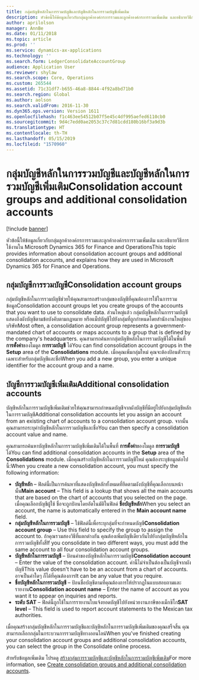 ```yaml
---
title: กลุ่มบัญชีหลักในการรวมบัญชีและบัญชีหลักในการรวมบัญชีเพิ่มเติม
description: หัวข้อนี้ให้ข้อมูลเกี่ยวกับกลุ่มลูกค้าองค์กรการรวมและลูกค้าองค์กรการรวมเพิ่มเติม และอธิบายวิธีการใช้งานใน Microsoft Dynamics 365 for Finance and Operations
author: aprilolson
manager: AnnBe
ms.date: 01/11/2018
ms.topic: article
ms.prod: ''
ms.service: dynamics-ax-applications
ms.technology: ''
ms.search.form: LedgerConsolidateAccountGroup
audience: Application User
ms.reviewer: shylaw
ms.search.scope: Core, Operations
ms.custom: 265544
ms.assetid: 71c31df7-b655-46a8-8844-4f92a8bd71b0
ms.search.region: Global
ms.author: aolson
ms.search.validFrom: 2016-11-30
ms.dyn365.ops.version: Version 1611
ms.openlocfilehash: f1c463ee54512b07f5e45c4df995aefed6110cb0
ms.sourcegitcommit: 9d4c7edd0ae2053c37c7d81cdd180b16bf3a9d3b
ms.translationtype: HT
ms.contentlocale: th-TH
ms.lasthandoff: 05/15/2019
ms.locfileid: "1570960"
---
```

# <a name="consolidation-account-groups-and-additional-consolidation-accounts"></a><span data-ttu-id="8d498-103">กลุ่มบัญชีหลักในการรวมบัญชีและบัญชีหลักในการรวมบัญชีเพิ่มเติม</span><span class="sxs-lookup"><span data-stu-id="8d498-103">Consolidation account groups and additional consolidation accounts</span></span>

[!include [banner](../includes/banner.md)]

<span data-ttu-id="8d498-104">หัวข้อนี้ให้ข้อมูลเกี่ยวกับกลุ่มลูกค้าองค์กรการรวมและลูกค้าองค์กรการรวมเพิ่มเติม และอธิบายวิธีการใช้งานใน Microsoft Dynamics 365 for Finance and Operations</span><span class="sxs-lookup"><span data-stu-id="8d498-104">This topic provides information about consolidation account groups and additional consolidation accounts, and explains how they are used in Microsoft Dynamics 365 for Finance and Operations.</span></span>

<a name="consolidation-account-groups"></a><span data-ttu-id="8d498-105">กลุ่มบัญชีการรวมบัญชี</span><span class="sxs-lookup"><span data-stu-id="8d498-105">Consolidation account groups</span></span>
----------------------------

<span data-ttu-id="8d498-106">กลุ่มบัญชีหลักในการรวมบัญชีช่วยให้คุณสามารถสร้างกลุ่มของบัญชีที่คุณต้องการใช้ในการรวมข้อมูล</span><span class="sxs-lookup"><span data-stu-id="8d498-106">Consolidation account groups let you create groups of the accounts that you want to use to consolidate data.</span></span> <span data-ttu-id="8d498-107">ส่วนใหญ่แล้ว กลุ่มบัญชีหลักในการรวมบัญชีแสดงถึงผังบัญชีตามข้อบังคับตามกฎหมาย หรือแม็ปบัญชีไปยังกลุ่มที่ถูกกำหนดโดยสำนักงานใหญ่ของบริษัท</span><span class="sxs-lookup"><span data-stu-id="8d498-107">Most often, a consolidation account group represents a government-mandated chart of accounts or maps accounts to a group that is defined by the company's headquarters.</span></span> <span data-ttu-id="8d498-108">คุณสามารถค้นหากลุ่มบัญชีหลักในการรวมบัญชีได้ในพื้นที่ **การตั้งค่า**ของโมดูล **การรวมบัญชี** ได้</span><span class="sxs-lookup"><span data-stu-id="8d498-108">You can find consolidation account groups in the **Setup** area of the **Consolidations** module.</span></span> <span data-ttu-id="8d498-109">เมื่อคุณเพิ่มกลุ่มใหม่ คุณจะต้องป้อนตัวระบุเฉพาะสำหรับกลุ่มบัญชีและชื่อ</span><span class="sxs-lookup"><span data-stu-id="8d498-109">When you add a new group, you enter a unique identifier for the account group and a name.</span></span>

## <a name="additional-consolidation-accounts"></a><span data-ttu-id="8d498-110">บัญชีการรวมบัญชีเพิ่มเติม</span><span class="sxs-lookup"><span data-stu-id="8d498-110">Additional consolidation accounts</span></span>
<span data-ttu-id="8d498-111">บัญชีหลักในการรวมบัญชีเพิ่มเติมช่วยให้คุณสามารถกำหนดบัญชีจากผังบัญชีที่มีอยู่ไปยังกลุ่มบัญชีหลักในการรวมบัญชี</span><span class="sxs-lookup"><span data-stu-id="8d498-111">Additional consolidation accounts let you assign an account from an existing chart of accounts to a consolidation account group.</span></span> <span data-ttu-id="8d498-112">จากนั้นคุณสามารถระบุค่าบัญชีหลักในการรวมบัญชีและชื่อ</span><span class="sxs-lookup"><span data-stu-id="8d498-112">You can then specify a consolidation account value and name.</span></span> 

<span data-ttu-id="8d498-113">คุณสามารถค้นหาบัญชีหลักในการรวมบัญชีเพิ่มเติมได้ในพื้นที่ **การตั้งค่า**ของโมดูล **การรวมบัญชี** ได้</span><span class="sxs-lookup"><span data-stu-id="8d498-113">You can find additional consolidation accounts in the **Setup** area of the **Consolidations** module.</span></span> <span data-ttu-id="8d498-114">เมื่อคุณสร้างบัญชีหลักในการรวมบัญชีใหม่ คุณต้องระบุข้อมูลต่อไปนี้:</span><span class="sxs-lookup"><span data-stu-id="8d498-114">When you create a new consolidation account, you must specify the following information:</span></span>

-   <span data-ttu-id="8d498-115">**บัญชีหลัก** – ฟิลด์นี้เป็นการค้นหาที่แสดงบัญชีหลักทั้งหมดที่ยึดตามผังบัญชีที่คุณเลือกบนหน้านั้น</span><span class="sxs-lookup"><span data-stu-id="8d498-115">**Main account** – This field is a lookup that shows all the main accounts that are based on the chart of accounts that you selected on the page.</span></span> <span data-ttu-id="8d498-116">เมื่อคุณเลือกบัญชีผู้ใช้ ชื่อจะถูกป้อนโดยอัตโนมัติในฟิลด์ **ชื่อบัญชีหลัก**</span><span class="sxs-lookup"><span data-stu-id="8d498-116">When you select an account, the name is automatically entered in the **Main account name** field.</span></span>
-   <span data-ttu-id="8d498-117">**กลุ่มบัญชีหลักในการรวมบัญชี** – ใช้ฟิลด์นี้เพื่อระบุกลุ่มที่จะกำหนดบัญชี</span><span class="sxs-lookup"><span data-stu-id="8d498-117">**Consolidation account group** – Use this field to specify the group to assign the account to.</span></span> <span data-ttu-id="8d498-118">ถ้าคุณรวมสองวิธีที่แตกต่างกัน คุณต้องเพิ่มบัญชีเดียวกันไปยังกลุ่มบัญชีหลักในการรวมบัญชีทั้งสี่</span><span class="sxs-lookup"><span data-stu-id="8d498-118">If you consolidate in two different ways, you must add the same account to all four consolidation account groups.</span></span>
-   <span data-ttu-id="8d498-119">**บัญชีหลักในการรวมบัญชี** – ป้อนค่าของบัญชีหลักในการรวมบัญชี</span><span class="sxs-lookup"><span data-stu-id="8d498-119">**Consolidation account** – Enter the value of the consolidation account.</span></span> <span data-ttu-id="8d498-120">ค่านี้ไม่จำเป็นต้องเป็นบัญชีจากผังบัญชี</span><span class="sxs-lookup"><span data-stu-id="8d498-120">This value doesn't have to be an account from a chart of accounts.</span></span> <span data-ttu-id="8d498-121">อาจเป็นค่าใดๆ ก็ได้ที่คุณต้องการ</span><span class="sxs-lookup"><span data-stu-id="8d498-121">It can be any value that you require.</span></span>
-   <span data-ttu-id="8d498-122">**ชื่อบัญชีหลักในการรวมบัญชี** – ป้อนชื่อบัญชีตามที่คุณต้องการให้ปรากฏในแบบสอบถามและรายงาน</span><span class="sxs-lookup"><span data-stu-id="8d498-122">**Consolidation account name** – Enter the name of account as you want it to appear on inquiries and reports.</span></span>
-   <span data-ttu-id="8d498-123">**ระดับ SAT** – ฟิลด์นี้ถูกใช้ในการรายงานใบแจ้งยอดบัญชีไปยังหน่วยงานภาษีของเม็กซิโก</span><span class="sxs-lookup"><span data-stu-id="8d498-123">**SAT level** – This field is used to report account statements to the Mexican tax authorities.</span></span> 

<span data-ttu-id="8d498-124">เมื่อคุณสร้างกลุ่มบัญชีหลักในการรวมบัญชีและบัญชีหลักในการรวมบัญชีเพิ่มเติมของคุณเสร็จสิ้น คุณสามารถเลือกกลุ่มในกระบวนการรวมบัญชีทางออนไลน์</span><span class="sxs-lookup"><span data-stu-id="8d498-124">When you've finished creating your consolidation account groups and additional consolidation accounts, you can select the group in the Consolidate online process.</span></span>


<span data-ttu-id="8d498-125">สำหรับข้อมูลเพิ่มเติม โปรดดู [สร้างกลุ่มการรวมบัญชีและบัญชีหลักในการรวมบัญชีเพิ่มเติม](../general-ledger/tasks/create-consolidation-groups.md)</span><span class="sxs-lookup"><span data-stu-id="8d498-125">For more information, see [Create consolidation groups and additional consolidation accounts](../general-ledger/tasks/create-consolidation-groups.md).</span></span> 



